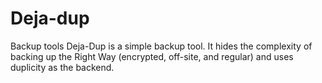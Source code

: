 Deja-dup
========

Backup tools
Deja-Dup is a simple backup tool. It hides the complexity of backing up the Right Way (encrypted, off-site, and regular) and uses duplicity as the backend.
